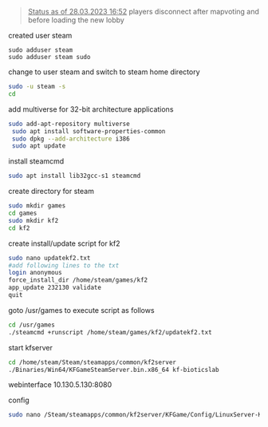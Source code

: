 > <u>Status as of 28.03.2023 16:52</u>
> players disconnect after mapvoting and before loading the new lobby

created user steam
```shell
sudo adduser steam
sudo adduser steam sudo
```

change to user steam and switch to steam home directory
```bash
sudo -u steam -s
cd
```

add multiverse for 32-bit architecture applications
```bash
sudo add-apt-repository multiverse
 sudo apt install software-properties-common
 sudo dpkg --add-architecture i386
 sudo apt update
```

install steamcmd
```bash
sudo apt install lib32gcc-s1 steamcmd
```

create directory for steam
```bash
sudo mkdir games
cd games
sudo mkdir kf2
cd kf2
```

create install/update script for kf2
```bash
sudo nano updatekf2.txt
#add following lines to the txt
login anonymous
force_install_dir /home/steam/games/kf2
app_update 232130 validate
quit
```

goto /usr/games to execute script as follows
```bash
cd /usr/games
./steamcmd +runscript /home/steam/games/kf2/updatekf2.txt
```

start kfserver
```bash
cd /home/steam/Steam/steamapps/common/kf2server
./Binaries/Win64/KFGameSteamServer.bin.x86_64 kf-bioticslab
```

webinterface
10.130.5.130:8080

config
```bash
sudo nano /Steam/steamapps/common/kf2server/KFGame/Config/LinuxServer-KFGame.ini
```
